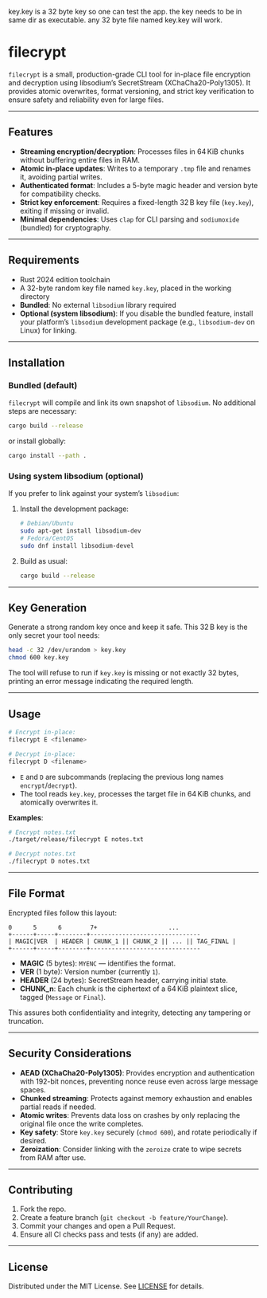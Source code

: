 
key.key is a 32 byte key so one can test the app. the key needs to be in same dir as executable. any 32 byte file named key.key will work. 


# filecrypt

`filecrypt` is a small, production-grade CLI tool for in-place file encryption and decryption using libsodium’s SecretStream (XChaCha20-Poly1305). It provides atomic overwrites, format versioning, and strict key verification to ensure safety and reliability even for large files.

---

## Features

- **Streaming encryption/decryption**: Processes files in 64 KiB chunks without buffering entire files in RAM.
- **Atomic in-place updates**: Writes to a temporary `.tmp` file and renames it, avoiding partial writes.
- **Authenticated format**: Includes a 5-byte magic header and version byte for compatibility checks.
- **Strict key enforcement**: Requires a fixed-length 32 B key file (`key.key`), exiting if missing or invalid.
- **Minimal dependencies**: Uses `clap` for CLI parsing and `sodiumoxide` (bundled) for cryptography.

---

## Requirements

- Rust 2024 edition toolchain
- A 32-byte random key file named `key.key`, placed in the working directory
- **Bundled**: No external `libsodium` library required
- **Optional (system libsodium)**: If you disable the bundled feature, install your platform’s `libsodium` development package (e.g., `libsodium-dev` on Linux) for linking.

---

## Installation

### Bundled (default)

`filecrypt` will compile and link its own snapshot of `libsodium`. No additional steps are necessary:

```bash
cargo build --release
```

or install globally:

```bash
cargo install --path .
```

### Using system libsodium (optional)

If you prefer to link against your system’s `libsodium`:

1. Install the development package:
   ```bash
   # Debian/Ubuntu
   sudo apt-get install libsodium-dev
   # Fedora/CentOS
   sudo dnf install libsodium-devel
   ```
2. Build as usual:
   ```bash
   cargo build --release
   ```

---

## Key Generation

Generate a strong random key once and keep it safe. This 32 B key is the only secret your tool needs:

```bash
head -c 32 /dev/urandom > key.key
chmod 600 key.key
```

The tool will refuse to run if `key.key` is missing or not exactly 32 bytes, printing an error message indicating the required length.

---

## Usage

```bash
# Encrypt in-place:
filecrypt E <filename>

# Decrypt in-place:
filecrypt D <filename>
```

- `E` and `D` are subcommands (replacing the previous long names `encrypt`/`decrypt`).
- The tool reads `key.key`, processes the target file in 64 KiB chunks, and atomically overwrites it.

**Examples**:

```bash
# Encrypt notes.txt
./target/release/filecrypt E notes.txt

# Decrypt notes.txt
./filecrypt D notes.txt
```

---

## File Format

Encrypted files follow this layout:

```
0      5      6        7+                    ...
+------+-----+--------+-------------------------------
| MAGIC|VER  | HEADER | CHUNK_1 || CHUNK_2 || ... || TAG_FINAL |
+------+-----+--------+-------------------------------
```

- **MAGIC** (5 bytes): `MYENC` — identifies the format.
- **VER** (1 byte): Version number (currently `1`).
- **HEADER** (24 bytes): SecretStream header, carrying initial state.
- **CHUNK_n**: Each chunk is the ciphertext of a 64 KiB plaintext slice, tagged (`Message` or `Final`).

This assures both confidentiality and integrity, detecting any tampering or truncation.

---

## Security Considerations

- **AEAD (XChaCha20-Poly1305)**: Provides encryption and authentication with 192-bit nonces, preventing nonce reuse even across large message spaces.
- **Chunked streaming**: Protects against memory exhaustion and enables partial reads if needed.
- **Atomic writes**: Prevents data loss on crashes by only replacing the original file once the write completes.
- **Key safety**: Store `key.key` securely (`chmod 600`), and rotate periodically if desired.
- **Zeroization**: Consider linking with the `zeroize` crate to wipe secrets from RAM after use.

---

## Contributing

1. Fork the repo.
2. Create a feature branch (`git checkout -b feature/YourChange`).
3. Commit your changes and open a Pull Request.
4. Ensure all CI checks pass and tests (if any) are added.

---

## License

Distributed under the MIT License. See [LICENSE](LICENSE) for details.


